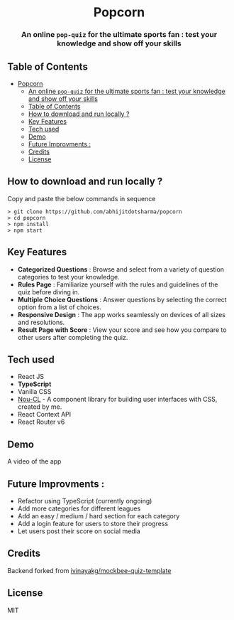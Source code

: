 <div align="center">
    

# Popcorn
###  An online `pop-quiz` for the ultimate sports fan : test your knowledge and show off your skills

</div>


## Table of Contents
- [Popcorn](#popcorn)
    - [An online `pop-quiz` for the ultimate sports fan : test your knowledge and show off your skills](#an-online-pop-quiz-for-the-ultimate-sports-fan--test-your-knowledge-and-show-off-your-skills)
  - [Table of Contents](#table-of-contents)
  - [How to download and run locally ?](#how-to-download-and-run-locally-)
  - [Key Features](#key-features)
  - [Tech used](#tech-used)
  - [Demo](#demo)
  - [Future Improvments :](#future-improvments-)
  - [Credits](#credits)
  - [License](#license)



## How to download and run locally ?

Copy and paste the below commands in sequence 

```
> git clone https://github.com/abhijitdotsharma/popcorn
> cd popcorn
> npm install
> npm start
```



## Key Features
* **Categorized Questions** : Browse and select from a variety of question categories to test your knowledge.
* **Rules Page** : Familiarize yourself with the rules and guidelines of the quiz before diving in.
* **Multiple Choice Questions** : Answer questions by selecting the correct option from a list of choices.
* **Responsive Design** : The app works seamlessly on devices of all sizes and resolutions.
* **Result Page with Score** : View your score and see how you compare to other users after completing the quiz.
## Tech used

* React JS
* **TypeScript**
* Vanilla CSS
* [Nou-CL](https://nou-cl.netlify.app/) - A component library for building user interfaces with CSS, created by me.
* React Context API
* React Router v6
## Demo
A video of the app

## Future Improvments : 
- Refactor using TypeScript (currently ongoing)
- Add more categories for different leagues
- Add an easy / medium / hard section for each category
- Add a login feature for users to store their progress
- Let users post their score on social media

## Credits
Backend forked from [ivinayakg/mockbee-quiz-template](https://github.com/ivinayakg/mockbee-quiz-template)

## License
MIT



